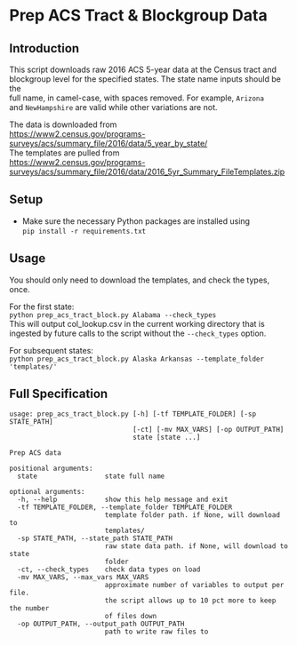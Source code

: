 # Prep ACS Tract & Blockgroup Data

## Introduction
This script downloads raw 2016 ACS 5-year data at the Census tract and <br>
blockgroup level for the specified states.  The state name inputs should be the<br>
full name, in camel-case, with spaces removed.  For example, ```Arizona``` <br>
and ```NewHampshire``` are valid while other variations are not.

The data is downloaded from<br>
https://www2.census.gov/programs-surveys/acs/summary_file/2016/data/5_year_by_state/ <br>
The templates are pulled from <br>
https://www2.census.gov/programs-surveys/acs/summary_file/2016/data/2016_5yr_Summary_FileTemplates.zip

## Setup
* Make sure the necessary Python packages are installed using <br>
```pip install -r requirements.txt```

## Usage
You should only need to download the templates, and check the types, once.

For the first state:<br>
```python prep_acs_tract_block.py Alabama --check_types``` <br>
This will output col_lookup.csv in the current working directory that is <br>
ingested by future calls to the script without the ```--check_types``` option.

For subsequent states:<br>
```python prep_acs_tract_block.py Alaska Arkansas --template_folder 'templates/'```

## Full Specification
```
usage: prep_acs_tract_block.py [-h] [-tf TEMPLATE_FOLDER] [-sp STATE_PATH]
                               [-ct] [-mv MAX_VARS] [-op OUTPUT_PATH]
                               state [state ...]

Prep ACS data

positional arguments:
  state                 state full name

optional arguments:
  -h, --help            show this help message and exit
  -tf TEMPLATE_FOLDER, --template_folder TEMPLATE_FOLDER
                        template folder path. if None, will download to
                        templates/
  -sp STATE_PATH, --state_path STATE_PATH
                        raw state data path. if None, will download to state
                        folder
  -ct, --check_types    check data types on load
  -mv MAX_VARS, --max_vars MAX_VARS
                        approximate number of variables to output per file.
                        the script allows up to 10 pct more to keep the number
                        of files down
  -op OUTPUT_PATH, --output_path OUTPUT_PATH
                        path to write raw files to
```

